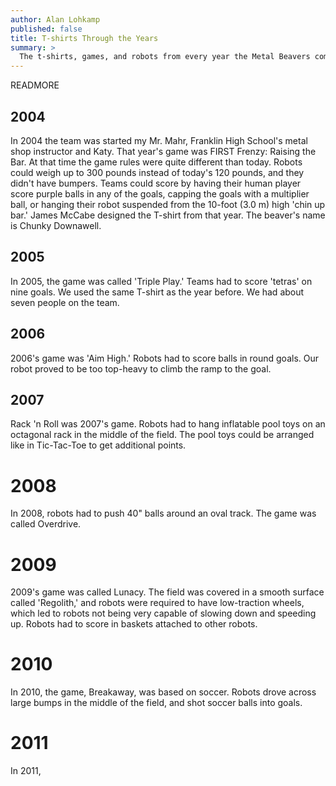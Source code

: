 ```yaml
---
author: Alan Lohkamp
published: false
title: T-shirts Through the Years
summary: >
  The t-shirts, games, and robots from every year the Metal Beavers competed.
---
```


READMORE

## 2004
In 2004 the team was started my Mr. Mahr, Franklin High School's metal shop instructor and Katy. That year's game was FIRST Frenzy: Raising the Bar. At that time the game rules were quite different than today. Robots could weigh up to 300 pounds instead of today's 120 pounds, and they didn't have bumpers. Teams could score by having their human player score purple balls in any of the goals, capping the goals with a multiplier ball, or hanging their robot suspended from the 10-foot (3.0 m) high 'chin up bar.' James McCabe designed the T-shirt from that year. The beaver's name is Chunky Downawell.

## 2005
In 2005, the game was called 'Triple Play.' Teams had to score 'tetras' on nine goals. We used the same T-shirt as the year before. We had about seven people on the team.

## 2006
2006's game was 'Aim High.' Robots had to score balls in round goals. Our robot proved to be too top-heavy to climb the ramp to the goal.

## 2007
Rack 'n Roll was 2007's game. Robots had to hang inflatable pool toys on an octagonal rack in the middle of the field. The pool toys could be arranged like in Tic-Tac-Toe to get additional points.

# 2008
In 2008, robots had to push 40" balls around an oval track. The game was called Overdrive.

# 2009
2009's game was called Lunacy. The field was covered in a smooth surface called 'Regolith,' and robots were required to have low-traction wheels, which led to robots not being very capable of slowing down and speeding up. Robots had to score in baskets attached to other robots.

# 2010
In 2010, the game, Breakaway, was based on soccer. Robots drove across large bumps in the middle of the field, and shot soccer balls into goals.

# 2011
In 2011,
